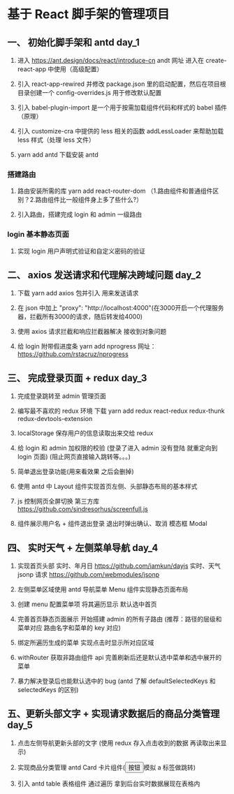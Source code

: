 # 基于 React 脚手架的管理项目

## 一、 初始化脚手架和 antd day_1

1. 进入 https://ant.design/docs/react/introduce-cn andt 网址 进入在 create-react-app 中使用（高级配置）

2. 引入 react-app-rewired 并修改 package.json 里的启动配置，然后在项目根目录创建一个 config-overrides.js 用于修改默认配置

3. 引入 babel-plugin-import 是一个用于按需加载组件代码和样式的 babel 插件（原理）

4. 引入 customize-cra 中提供的 less 相关的函数 addLessLoader 来帮助加载 less 样式（处理 less 文件）

5. yarn add antd 下载安装 antd

### 搭建路由

1. 路由安装所需的库 yarn add react-router-dom （1.路由组件和普通组件区别？2.路由组件比一般组件身上多了些什么?）

2. 引入路由，搭建完成 login 和 admin 一级路由

### login 基本静态页面

1. 实现 login 用户声明式验证和自定义密码的验证

## 二、 axios 发送请求和代理解决跨域问题 day_2

1. 下载 yarn add axios 包并引入 用来发送请求

2. 在 json 中加上 "proxy": "http://localhost:4000"(在3000开启一个代理服务器，拦截所有3000的请求，随后转发给4000)

3. 使用 axios 请求拦截和响应拦截器解决 接收到对象问题

4. 给 login 附带假进度条 yarn add nprogress 网址：https://github.com/rstacruz/nprogress

## 三、 完成登录页面 + redux day_3

1. 完成登录跳转至 admin 管理页面

2. 编写最不喜欢的 redux 环境 下载 yarn add redux react-redux redux-thunk redux-devtools-extension

3. localStorage 保存用户的信息读取出来交给 redux

4. 给 login 和 admin 加权限的校验 (登录了进入 admin 没有登陆 就重定向到 login 页面) (阻止网页直接输入跳转等。。。)

5. 简单退出登录功能(用来看效果 之后会删掉)

6. 使用 antd 中 Layout 组件实现首页左侧、头部静态布局的基本样式

7. js 控制网页全屏切换 第三方库 https://github.com/sindresorhus/screenfull.js

8. 组件展示用户名 + 组件退出登录 退出时弹出确认、取消 模态框 Modal

## 四、 实时天气 + 左侧菜单导航 day_4

1. 实现首页头部 实时、年月日 https://github.com/iamkun/dayjs 实时、天气 jsonp 请求 https://github.com/webmodules/jsonp

2. 左侧菜单区域使用 antd 导航菜单 Menu 组件实现静态页面布局

3. 创建 menu 配置菜单项 将其遍历显示 默认选中首页

4. 完善首页静态页面展示 开始搭建 admin 的所有子路由 (推荐：路径的层级和菜单对应 路由名字和菜单的 key 对应)

5. 绑定所遍历生成的菜单 实现点击时显示所对应区域

6. withRouter 获取非路由组件 api 完善刷新后还是默认选中菜单和选中展开的菜单

7. 暴力解决登录后也能默认选中的 bug (antd 了解 defaultSelectedKeys 和 selectedKeys 的区别)

## 五、更新头部文字 + 实现请求数据后的商品分类管理 day_5

1. 点击左侧导航更新头部的文字 (使用 redux 存入点击收到的数据 再读取出来显示)

2. 实现商品分类管理 antd Card 卡片组件(<Button type="link">按钮</Button>模拟 a 标签做跳转)

3. 引入 antd table 表格组件 通过遍历 拿到后台实时数据展现在表格内
